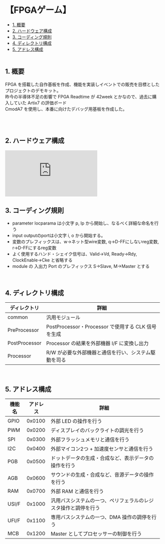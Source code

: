 <h1>【FPGAゲーム】</h1>

- [1. 概要](#1-概要)
- [2. ハードウェア構成](#2-ハードウェア構成)
- [3. コーディング規則](#3-コーディング規則)
- [4. ディレクトリ構成](#4-ディレクトリ構成)
- [5. アドレス構成](#5-アドレス構成)
</br></br>

## 1. 概要
FPGA を搭載した自作基板を作成、機能を実装しイベントでの販売を目標としたプロジェクトのデモキット。</br>
昨今の半導体不足の影響で FPGA Readtime が 42week とかなので、過去に購入していた Artix7 の評価ボード</br>
CmodA7 を使用し、本番に向けたデバッグ用基板を作成した。</br>
</br>
<!-- ![](res/IMG_3552.jpg) -->
</br>

## 2. ハードウェア構成
![回路図](https://github.com/koutakimura0510/ProjectFolder/tree/master/Xilinx\workspace\CmodA7\BraveFrontierDemo\doc\GameDemoKit.pdf)

## 3. コーディング規則
- parameter locparama は小文字 p, lp から開始し、なるべく詳細な命名を行う</br>
- input outputのportは小文字 i, o から開始する。</br>
- 変数のプレフィックスは、w->ネット型wire変数, q->D-FFにしないreg変数, r->D-FFにするreg変数</br>
- よく使用するハンド・シェイク信号は、Valid->Vd, Ready->Rdy, ClockEnable->Cke と省略する</br>
- module の 入出力 Port のプレフィックス S->Slave, M->Master とする</br>
</br>

## 4. ディレクトリ構成
ディレクトリ | 詳細
-|-
common | 汎用モジュール
PreProcessor | PostProcessor・Processor で使用する CLK 信号を生成
PostProcessor | Processor の結果を外部機器 I/F に変換し出力
Processor | R/W が必要な外部機器と通信を行い、システム駆動を司る
</br>

## 5. アドレス構成
機能名 | アドレス | 詳細
-|-|-
GPIO  | 0x0100 | 外部 LED の操作を行う
PWM   | 0x0200 | ディスプレイのバックライトの調光を行う
SPI   | 0x0300 | 外部フラッシュメモリと通信を行う
I2C   | 0x0400 | 外部マイコン2つ + 加速度センサと通信を行う
PGB   | 0x0500 | ドットデータの生成・合成など、表示データの操作を行う
AGB   | 0x0600 | サウンドの生成・合成など、音源データの操作を行う
RAM   | 0x0700 | 外部 RAM と通信を行う
USI/F | 0x1000 | 汎用バスシステムの一つ、ペリフェラルのレジスタ操作と調停を行う
UFI/F | 0x1100 | 専用バスシステムの一つ、DMA 操作の調停を行う
MCB   | 0x1200 | Master としてプロセッサーの制御を行う
</br>

</br>